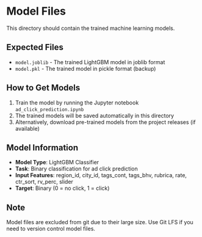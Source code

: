# Model Files

This directory should contain the trained machine learning models.

## Expected Files
- `model.joblib` - The trained LightGBM model in joblib format
- `model.pkl` - The trained model in pickle format (backup)

## How to Get Models
1. Train the model by running the Jupyter notebook `ad_click_prediction.ipynb`
2. The trained models will be saved automatically in this directory
3. Alternatively, download pre-trained models from the project releases (if available)

## Model Information
- **Model Type**: LightGBM Classifier
- **Task**: Binary classification for ad click prediction
- **Input Features**: region_id, city_id, tags_cont, tags_bhv, rubrica, rate, ctr_sort, rv_perc, slider
- **Target**: Binary (0 = no click, 1 = click)

## Note
Model files are excluded from git due to their large size. Use Git LFS if you need to version control model files.
